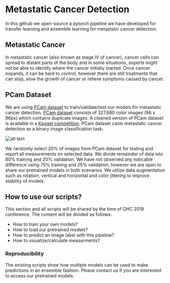 # Metastatic Cancer Detection
In this github we open-source a pytorch pipeline we have developed for transfer learning and ensemble learning for metastatic cancer detection.

## Metastatic Cancer
In metastatic cancer (also known as stage IV of cancer), cancer cells can spread to distant parts of the body and in some situations, experts might not be able to identify where the cancer initially started. Once cancer expands, it can be hard to control, however there are still treatments that can stop, slow the growth of cancer or relieve symptoms caused by cancer.

## PCam Dataset
We are using [PCam dataset](https://github.com/basveeling/pcam) to train/validate/test our models for metastatic cancer detection. [PCam dataset](https://github.com/basveeling/pcam) consists of 327,680 color images (96 x 96px) which contains duplicate images. A cleaned version of PCam dataset is available in a [Kaggel competition](https://www.kaggle.com/c/histopathologic-cancer-detection/data). PCam dataset casts metastatic cancer detection as a binary image classification task.

![alt text](https://github.com/basveeling/pcam/blob/master/pcam.jpg "PCam image samples - image is copied from PCam github")

We randomly select 20% of images from PCam dataset for testing and report all measurements on selected data. We divide remainder of data into 80% training and 20% validation. We have not observed any noticable difference using 75% training and 25% validation, however we are open to share our pretrained models in both scenarios. We utilize data augmentation such as rotation, vertical and horizontal and color jittering to improve stability of models.

## How to use our scripts?
This section and all scripts will be shared by the time of GHC 2019 conference. The content will be divided as follows:
* How to train your own models?
* How to load our pretrained models?
* How to predict an image label with this pipeline?
* How to visualize/calculate measurments?

### Reproducibility
The existing scripts show how multiple models can be used to make predictions in an ensemble fashion. Please contact us if you are interested to access our pretrained models. 
